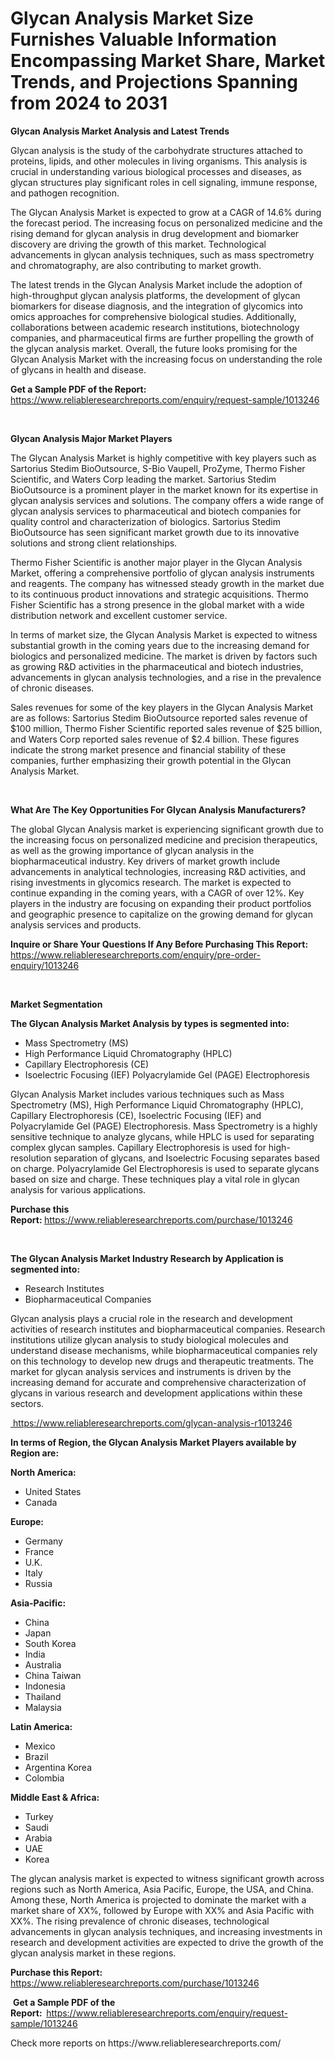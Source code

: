 <p><h1>Glycan Analysis Market Size Furnishes Valuable Information Encompassing Market Share, Market Trends, and Projections Spanning from 2024 to 2031</h1></p><p><strong>Glycan Analysis Market Analysis and Latest Trends</strong></p>
<p><p>Glycan analysis is the study of the carbohydrate structures attached to proteins, lipids, and other molecules in living organisms. This analysis is crucial in understanding various biological processes and diseases, as glycan structures play significant roles in cell signaling, immune response, and pathogen recognition.</p><p>The Glycan Analysis Market is expected to grow at a CAGR of 14.6% during the forecast period. The increasing focus on personalized medicine and the rising demand for glycan analysis in drug development and biomarker discovery are driving the growth of this market. Technological advancements in glycan analysis techniques, such as mass spectrometry and chromatography, are also contributing to market growth.</p><p>The latest trends in the Glycan Analysis Market include the adoption of high-throughput glycan analysis platforms, the development of glycan biomarkers for disease diagnosis, and the integration of glycomics into omics approaches for comprehensive biological studies. Additionally, collaborations between academic research institutions, biotechnology companies, and pharmaceutical firms are further propelling the growth of the glycan analysis market. Overall, the future looks promising for the Glycan Analysis Market with the increasing focus on understanding the role of glycans in health and disease.</p></p>
<p><strong>Get a Sample PDF of the Report:&nbsp;</strong> <a href="https://www.reliableresearchreports.com/enquiry/request-sample/1013246">https://www.reliableresearchreports.com/enquiry/request-sample/1013246</a></p>
<p>&nbsp;</p>
<p><strong>Glycan Analysis Major Market Players</strong></p>
<p><p>The Glycan Analysis Market is highly competitive with key players such as Sartorius Stedim BioOutsource, S-Bio Vaupell, ProZyme, Thermo Fisher Scientific, and Waters Corp leading the market. Sartorius Stedim BioOutsource is a prominent player in the market known for its expertise in glycan analysis services and solutions. The company offers a wide range of glycan analysis services to pharmaceutical and biotech companies for quality control and characterization of biologics. Sartorius Stedim BioOutsource has seen significant market growth due to its innovative solutions and strong client relationships. </p><p>Thermo Fisher Scientific is another major player in the Glycan Analysis Market, offering a comprehensive portfolio of glycan analysis instruments and reagents. The company has witnessed steady growth in the market due to its continuous product innovations and strategic acquisitions. Thermo Fisher Scientific has a strong presence in the global market with a wide distribution network and excellent customer service.</p><p>In terms of market size, the Glycan Analysis Market is expected to witness substantial growth in the coming years due to the increasing demand for biologics and personalized medicine. The market is driven by factors such as growing R&D activities in the pharmaceutical and biotech industries, advancements in glycan analysis technologies, and a rise in the prevalence of chronic diseases.</p><p>Sales revenues for some of the key players in the Glycan Analysis Market are as follows: Sartorius Stedim BioOutsource reported sales revenue of $100 million, Thermo Fisher Scientific reported sales revenue of $25 billion, and Waters Corp reported sales revenue of $2.4 billion. These figures indicate the strong market presence and financial stability of these companies, further emphasizing their growth potential in the Glycan Analysis Market.</p></p>
<p>&nbsp;</p>
<p><strong>What Are The Key Opportunities For Glycan Analysis Manufacturers?</strong></p>
<p><p>The global Glycan Analysis market is experiencing significant growth due to the increasing focus on personalized medicine and precision therapeutics, as well as the growing importance of glycan analysis in the biopharmaceutical industry. Key drivers of market growth include advancements in analytical technologies, increasing R&D activities, and rising investments in glycomics research. The market is expected to continue expanding in the coming years, with a CAGR of over 12%. Key players in the industry are focusing on expanding their product portfolios and geographic presence to capitalize on the growing demand for glycan analysis services and products.</p></p>
<p><strong>Inquire or Share Your Questions If Any Before Purchasing This Report:</strong> <a href="https://www.reliableresearchreports.com/enquiry/pre-order-enquiry/1013246">https://www.reliableresearchreports.com/enquiry/pre-order-enquiry/1013246</a></p>
<p>&nbsp;</p>
<p><strong>Market Segmentation</strong></p>
<p><strong>The Glycan Analysis Market Analysis by types is segmented into:</strong></p>
<p><ul><li>Mass Spectrometry (MS)</li><li>High Performance Liquid Chromatography (HPLC)</li><li>Capillary Electrophoresis (CE)</li><li>Isoelectric Focusing (IEF) Polyacrylamide Gel (PAGE) Electrophoresis</li></ul></p>
<p><p>Glycan Analysis Market includes various techniques such as Mass Spectrometry (MS), High Performance Liquid Chromatography (HPLC), Capillary Electrophoresis (CE), Isoelectric Focusing (IEF) and Polyacrylamide Gel (PAGE) Electrophoresis. Mass Spectrometry is a highly sensitive technique to analyze glycans, while HPLC is used for separating complex glycan samples. Capillary Electrophoresis is used for high-resolution separation of glycans, and Isoelectric Focusing separates based on charge. Polyacrylamide Gel Electrophoresis is used to separate glycans based on size and charge. These techniques play a vital role in glycan analysis for various applications.</p></p>
<p><strong>Purchase this Report:&nbsp;</strong><a href="https://www.reliableresearchreports.com/purchase/1013246">https://www.reliableresearchreports.com/purchase/1013246</a></p>
<p>&nbsp;</p>
<p><strong>The Glycan Analysis Market Industry Research by Application is segmented into:</strong></p>
<p><ul><li>Research Institutes</li><li>Biopharmaceutical Companies</li></ul></p>
<p><p>Glycan analysis plays a crucial role in the research and development activities of research institutes and biopharmaceutical companies. Research institutions utilize glycan analysis to study biological molecules and understand disease mechanisms, while biopharmaceutical companies rely on this technology to develop new drugs and therapeutic treatments. The market for glycan analysis services and instruments is driven by the increasing demand for accurate and comprehensive characterization of glycans in various research and development applications within these sectors.</p></p>
<p><a href="https://www.reliableresearchreports.com/glycan-analysis-r1013246">&nbsp;https://www.reliableresearchreports.com/glycan-analysis-r1013246</a></p>
<p><strong>In terms of Region, the Glycan Analysis Market Players available by Region are:</strong></p>
<p>
    <p> <strong> North America: </strong>
        <ul>
            <li>United States</li>
            <li>Canada</li>
        </ul>
        </p> 
    <p> <strong> Europe: </strong>
        <ul>
            <li>Germany</li>
            <li>France</li>
            <li>U.K.</li>
            <li>Italy</li>
            <li>Russia</li>
        </ul>
        </p> 
    <p> <strong> Asia-Pacific: </strong>
        <ul>
            <li>China</li>
            <li>Japan</li>
            <li>South Korea</li>
            <li>India</li>
            <li>Australia</li>
            <li>China Taiwan</li>
            <li>Indonesia</li>
            <li>Thailand</li>
            <li>Malaysia</li>
        </ul>
        </p> 
    <p> <strong> Latin America: </strong>
        <ul>
            <li>Mexico</li>
            <li>Brazil</li>
            <li>Argentina Korea</li>
            <li>Colombia</li>
        </ul>
        </p> 
    <p> <strong> Middle East & Africa: </strong>
        <ul>
            <li>Turkey</li>
            <li>Saudi</li>
            <li>Arabia</li>
            <li>UAE</li>
            <li>Korea</li>
        </ul>
    </p>
    </p>
<p><p>The glycan analysis market is expected to witness significant growth across regions such as North America, Asia Pacific, Europe, the USA, and China. Among these, North America is projected to dominate the market with a market share of XX%, followed by Europe with XX% and Asia Pacific with XX%. The rising prevalence of chronic diseases, technological advancements in glycan analysis techniques, and increasing investments in research and development activities are expected to drive the growth of the glycan analysis market in these regions.</p></p>
<p><strong>Purchase this Report: </strong><a href="https://www.reliableresearchreports.com/purchase/1013246">https://www.reliableresearchreports.com/purchase/1013246</a></p>
<p>&nbsp;<strong>Get a Sample PDF of the Report:&nbsp;&nbsp;</strong><a href="https://www.reliableresearchreports.com/enquiry/request-sample/1013246">https://www.reliableresearchreports.com/enquiry/request-sample/1013246</a></p>
<p><strong></strong></p>
<p>Check more reports on https://www.reliableresearchreports.com/</p>
